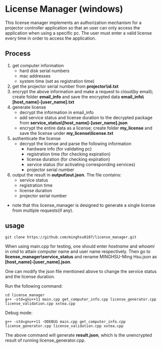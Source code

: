 # License Manager (windows)

This license manager implements an authorization mechanism for a projector controller application so that an user can only access the application when using a specific pc. The user must enter a valid license every time in order to access the application. 

## Process ##

1. get computer information
    - hard disk serial numbers
    - mac addresses
    - system time (set as registration time)
2. get the projector serial number from **projector\\id.txt**
3. encrypt the above information and make a request to cloud(by email); create folder **email_info** and 
   save the encrypted data **email_info\\[host_name]-[user_name].txt**
4. generate license
    - decrypt the information in email_info
    - add service status and license duration to the decrypted package from 
      **service_status\\[host_name]-[user_name].json**
    - encrypt the entire data as a license; create folder **my_license** and save the 
      license under **my_license\\license.txt**
5. authenticate the license
    - decrypt the license and parse the following information
        - hardware info (for validating pc)
        - registration time (for checking expiration)     
        - license duration (for checking expiration)
        - service status (for activating corresponding services)
        - projector serial number
6. output the result in **output\\out.json**. The file contains:
    - service status
    - registration time
    - license duration
    - projector serial number
- note that this license_manager is designed to generate a single license from multiple requests(if any).

## usage ##

```shell=
git clone https://github.com/minghsu0107/license_manager.git
```

When using main.cpp for testing, one should enter *hostname* and *whoami* in cmd to attain computer name and user name respectively. Then go to **license_manager\\service_status** and rename MINGHSU-Ming Hsu.json as **[host_name]-[user_name].json**.

One can modify the json file mentioned above to change the service status and the license duration.

Run the following command:

```shell=
cd license_manager
g++ -std=gnu++11 main.cpp get_computer_info.cpp license_generator.cpp license_validation.cpp xxtea.cpp
```
Debug mode:
```shell=
g++ -std=gnu++11 -DDEBUG main.cpp get_computer_info.cpp license_generator.cpp license_validation.cpp xxtea.cpp 
```
The above command will generate **result.json**, which is the unencrypted result of running license_generator.cpp.
